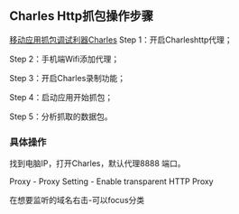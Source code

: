 ## Charles  Http抓包操作步骤
[移动应用抓包调试利器Charles](https://www.jianshu.com/p/68684780c1b0)
Step 1：开启Charleshttp代理；

Step 2：手机端Wifi添加代理；

Step 3：开启Charles录制功能；

Step 4：启动应用开始抓包；

Step 5：分析抓取的数据包。

### 具体操作
找到电脑IP，打开Charles，默认代理8888 端口。

Proxy - Proxy Setting - Enable transparent HTTP Proxy

在想要监听的域名右击-可以focus分类


